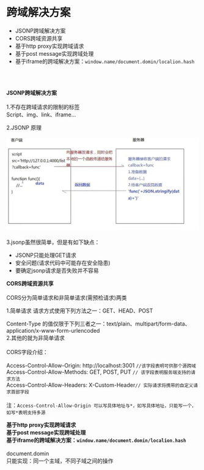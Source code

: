 # 跨域解决方案

* JSONP跨域解决方案
* CORS跨域资源共享
* 基于http proxy实现跨域请求
* 基于post message实现跨域处理
* 基于iframe的跨域解决方案：`window.name/document.domin/localion.hash`

<br><br>

**JSONP跨域解决方案**
<br><br>
1.不存在跨域请求的限制的标签<br>
Script、img、link、iframe...<br>

2.JSONP 原理<br><br>
![yuanli](yuanli.jpg)
<br><br>
3.jsonp虽然很简单，但是有如下缺点：<br>
* JSONP只能处理GET请求
* 安全问题(请求代码中可能存在安全隐患)
* 要确定jsonp请求是否失败并不容易

**CORS跨域资源共享**
<br><br>
CORS分为简单请求和非简单请求(需预检请求)两类<br>

1.简单请求
请求方式使用下列方法之一：GET、HEAD、POST<br>

Content-Type 的值仅限于下列三者之一：text/plain、multipart/form-data、application/x-www-form-urlencoded<br>
2.其他的就为非简单请求<br><br>
CORS字段介绍：<br><br>
Access-Control-Allow-Origin: http://localhost:3001  `//该字段表明可供那个源跨域`<br>
Access-Control-Allow-Methods: GET, POST, PUT `// 该字段表明服务端支持的请求方法`<br>
Access-Control-Allow-Headers: X-Custom-Header`// 实际请求将携带的自定义请求首部字段`<br><br>
注：`Access-Control-Allow-Origin 可以写具体地址与*，如写具体地址，只能写一个，如写*表明支持多源`

**基于http proxy实现跨域请求**
<br>
**基于post message实现跨域处理**
<br>
**基于iframe的跨域解决方案：`window.name/document.domin/localion.hash`**
<br><br>
document.domin<br>
只能实现：同一个主域，不同子域之间的操作


